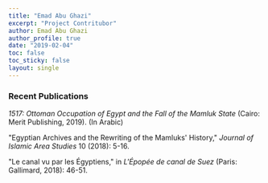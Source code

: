 ```yaml
---
title: "Emad Abu Ghazi"
excerpt: "Project Contritubor"
author: Emad Abu Ghazi
author_profile: true
date: "2019-02-04"
toc: false
toc_sticky: false
layout: single
---
```


### Recent Publications

*1517: Ottoman Occupation of Egypt and the Fall of the Mamluk State* (Cairo: Merit Publishing, 2019). (In Arabic)

"Egyptian Archives and the Rewriting of the Mamluks' History," *Journal of Islamic Area Studies* 10 (2018): 5-16.

"Le canal vu par les Égyptiens," in *L'Épopée de canal de Suez* (Paris: Gallimard, 2018): 46-51.
